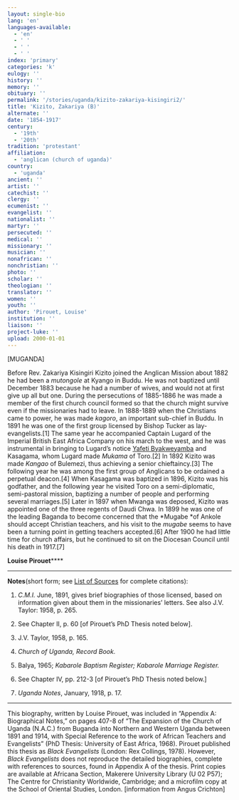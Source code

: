```yaml
---
layout: single-bio
lang: 'en'
languages-available:
  - 'en'
  - ' '
  - ' '
  - ' '
index: 'primary'
categories: 'k'
eulogy: ''
history: ''
memory: ''
obituary: ''
permalink: '/stories/uganda/kizito-zakariya-kisingiri2/'
title: 'Kizito, Zakariya (B)'
alternate: ''
date: '1854-1917'
century:
  - '19th'
  - '20th'
tradition: 'protestant'
affiliation:
  - 'anglican (church of uganda)'
country:
  - 'uganda'
ancient: ''
artist: ''
catechist: ''
clergy: ''
ecumenist: ''
evangelist: ''
nationalist: ''
martyr: ''
persecuted: ''
medical: ''
missionary: ''
musician: ''
nonafrican: ''
nonchristian: ''
photo: ''
scholar: ''
theologian: ''
translator: ''
women: ''
youth: ''
author: 'Pirouet, Louise'
institution: ''
liaison: ''
project-luke: ''
upload: 2000-01-01
---
```



[MUGANDA]

Before Rev. Zakariya Kisingiri Kizito joined the Anglican  Mission about 1882 he had been a *mutongole* at Kyango in Buddu. He was  not baptized until December 1883 because he had a number of wives, and would  not at first give up all but one. During the persecutions of 1885-1886 he was  made a member of the first church council formed so that the church might  survive even if the missionaries had to leave. In 1888-1889 when the Christians  came to power, he was made *kagoro*, an important sub-chief in Buddu. In  1891 he was one of the first group licensed by Bishop Tucker as  lay-evangelists.[1] The same year he accompanied Captain Lugard of the Imperial  British East Africa Company on his march to the west, and he was instrumental  in bringing to Lugard&rsquo;s notice [Yafeti Byakweyamba](byakweyamba_yafeti.html) and Kasagama, whom Lugard made *Mukama* of Toro.[2] In 1892 Kizito was made *Kangao* of Bulemezi, thus achieving a  senior chieftaincy.[3] The following year he was among the first group of  Anglicans to be ordained a perpetual deacon.[4] When Kasagama was baptized in  1896, Kizito was his godfather, and the following year he visited Toro on a  semi-diplomatic, semi-pastoral mission, baptizing a number of people and performing  several marriages.[5] Later in 1897 when Mwanga was deposed, Kizito was  appointed one of the three regents of Daudi Chwa. In 1899 he was one of the  leading Baganda to become concerned that the *Mugabe *of Ankole should  accept Christian teachers, and his visit to the *mugabe* seems to have  been a turning point in getting teachers accepted.[6] After 1900 he had little  time for church affairs, but he continued to sit on the Diocesan Council until  his death in 1917.[7]

**Louise Pirouet******

---

**Notes**(short  form; see [List of  Sources](Pirouet_AppendixA_Sources.html) for complete citations):
1. *C.M.I.* June, 1891, gives brief biographies of those licensed, based on information  given about them in the missionaries&rsquo; letters. See also J.V. Taylor: 1958, p.  265.

2. See Chapter II, p. 60 [of Pirouet&rsquo;s PhD Thesis  noted below].

3. J.V. Taylor, 1958, p. 165.

4. *Church of  Uganda, Record Book.*

5. Balya, 1965; *Kabarole  Baptism Register; Kabarole Marriage Register.*

6. See Chapter IV, pp. 212-3 [of Pirouet&rsquo;s PhD  Thesis noted below.]

7. *Uganda  Notes*, January, 1918, p. 17.

---

This biography, written by Louise Pirouet, was included in &ldquo;Appendix A: Biographical Notes,&rdquo;  on pages 407-8 of &ldquo;The  Expansion of the Church of Uganda (N.A.C.) from Buganda into Northern and  Western Uganda between 1891 and 1914, with Special Reference to the work of African  Teachers and Evangelists&rdquo; (PhD Thesis: University of East Africa, 1968).  Pirouet published this thesis as *Black  Evangelists* (London: Rex Collings, 1978). However, *Black  Evangelists* does not reproduce the detailed biographies, complete with  references to sources, found in Appendix A of the thesis. Print copies are  available at Africana Section, Makerere University Library (U 02 P57); The Centre for Christianity  Worldwide, Cambridge; and a microfilm copy at the School of Oriental Studies,  London. [information from Angus Crichton]